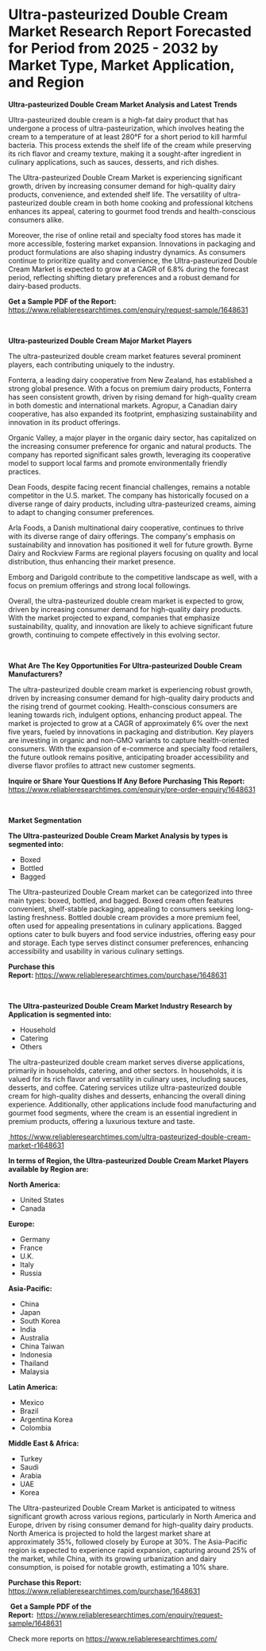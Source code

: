 <p><h1>Ultra-pasteurized Double Cream Market Research Report Forecasted for Period from 2025 -  2032 by Market Type, Market Application, and Region</h1></p><p><strong>Ultra-pasteurized Double Cream Market Analysis and Latest Trends</strong></p>
<p><p>Ultra-pasteurized double cream is a high-fat dairy product that has undergone a process of ultra-pasteurization, which involves heating the cream to a temperature of at least 280°F for a short period to kill harmful bacteria. This process extends the shelf life of the cream while preserving its rich flavor and creamy texture, making it a sought-after ingredient in culinary applications, such as sauces, desserts, and rich dishes.</p><p>The Ultra-pasteurized Double Cream Market is experiencing significant growth, driven by increasing consumer demand for high-quality dairy products, convenience, and extended shelf life. The versatility of ultra-pasteurized double cream in both home cooking and professional kitchens enhances its appeal, catering to gourmet food trends and health-conscious consumers alike.</p><p>Moreover, the rise of online retail and specialty food stores has made it more accessible, fostering market expansion. Innovations in packaging and product formulations are also shaping industry dynamics. As consumers continue to prioritize quality and convenience, the Ultra-pasteurized Double Cream Market is expected to grow at a CAGR of 6.8% during the forecast period, reflecting shifting dietary preferences and a robust demand for dairy-based products.</p></p>
<p><strong>Get a Sample PDF of the Report:&nbsp;</strong> <a href="https://www.reliableresearchtimes.com/enquiry/request-sample/1648631?utm_campaign=3059&utm_medium=2&utm_source=Github&utm_content=ia&utm_term=25032025&utm_id=ultra-pasteurized-double-cream">https://www.reliableresearchtimes.com/enquiry/request-sample/1648631</a></p>
<p>&nbsp;</p>
<p><strong>Ultra-pasteurized Double Cream Major Market Players</strong></p>
<p><p>The ultra-pasteurized double cream market features several prominent players, each contributing uniquely to the industry. </p><p>Fonterra, a leading dairy cooperative from New Zealand, has established a strong global presence. With a focus on premium dairy products, Fonterra has seen consistent growth, driven by rising demand for high-quality cream in both domestic and international markets. Agropur, a Canadian dairy cooperative, has also expanded its footprint, emphasizing sustainability and innovation in its product offerings.</p><p>Organic Valley, a major player in the organic dairy sector, has capitalized on the increasing consumer preference for organic and natural products. The company has reported significant sales growth, leveraging its cooperative model to support local farms and promote environmentally friendly practices.</p><p>Dean Foods, despite facing recent financial challenges, remains a notable competitor in the U.S. market. The company has historically focused on a diverse range of dairy products, including ultra-pasteurized creams, aiming to adapt to changing consumer preferences. </p><p>Arla Foods, a Danish multinational dairy cooperative, continues to thrive with its diverse range of dairy offerings. The company's emphasis on sustainability and innovation has positioned it well for future growth. Byrne Dairy and Rockview Farms are regional players focusing on quality and local distribution, thus enhancing their market presence.</p><p>Emborg and Darigold contribute to the competitive landscape as well, with a focus on premium offerings and strong local followings. </p><p>Overall, the ultra-pasteurized double cream market is expected to grow, driven by increasing consumer demand for high-quality dairy products. With the market projected to expand, companies that emphasize sustainability, quality, and innovation are likely to achieve significant future growth, continuing to compete effectively in this evolving sector.</p></p>
<p>&nbsp;</p>
<p><strong>What Are The Key Opportunities For Ultra-pasteurized Double Cream Manufacturers?</strong></p>
<p><p>The ultra-pasteurized double cream market is experiencing robust growth, driven by increasing consumer demand for high-quality dairy products and the rising trend of gourmet cooking. Health-conscious consumers are leaning towards rich, indulgent options, enhancing product appeal. The market is projected to grow at a CAGR of approximately 6% over the next five years, fueled by innovations in packaging and distribution. Key players are investing in organic and non-GMO variants to capture health-oriented consumers. With the expansion of e-commerce and specialty food retailers, the future outlook remains positive, anticipating broader accessibility and diverse flavor profiles to attract new customer segments.</p></p>
<p><strong>Inquire or Share Your Questions If Any Before Purchasing This Report:</strong> <a href="https://www.reliableresearchtimes.com/enquiry/pre-order-enquiry/1648631?utm_campaign=3059&utm_medium=2&utm_source=Github&utm_content=ia&utm_term=25032025&utm_id=ultra-pasteurized-double-cream">https://www.reliableresearchtimes.com/enquiry/pre-order-enquiry/1648631</a></p>
<p>&nbsp;</p>
<p><strong>Market Segmentation</strong></p>
<p><strong>The Ultra-pasteurized Double Cream Market Analysis by types is segmented into:</strong></p>
<p><ul><li>Boxed</li><li>Bottled</li><li>Bagged</li></ul></p>
<p><p>The Ultra-pasteurized Double Cream market can be categorized into three main types: boxed, bottled, and bagged. Boxed cream often features convenient, shelf-stable packaging, appealing to consumers seeking long-lasting freshness. Bottled double cream provides a more premium feel, often used for appealing presentations in culinary applications. Bagged options cater to bulk buyers and food service industries, offering easy pour and storage. Each type serves distinct consumer preferences, enhancing accessibility and usability in various culinary settings.</p></p>
<p><strong>Purchase this Report:&nbsp;</strong><a href="https://www.reliableresearchtimes.com/purchase/1648631?utm_campaign=3059&utm_medium=2&utm_source=Github&utm_content=ia&utm_term=25032025&utm_id=ultra-pasteurized-double-cream">https://www.reliableresearchtimes.com/purchase/1648631</a></p>
<p>&nbsp;</p>
<p><strong>The Ultra-pasteurized Double Cream Market Industry Research by Application is segmented into:</strong></p>
<p><ul><li>Household</li><li>Catering</li><li>Others</li></ul></p>
<p><p>The ultra-pasteurized double cream market serves diverse applications, primarily in households, catering, and other sectors. In households, it is valued for its rich flavor and versatility in culinary uses, including sauces, desserts, and coffee. Catering services utilize ultra-pasteurized double cream for high-quality dishes and desserts, enhancing the overall dining experience. Additionally, other applications include food manufacturing and gourmet food segments, where the cream is an essential ingredient in premium products, offering a luxurious texture and taste.</p></p>
<p><a href="https://www.reliableresearchtimes.com/ultra-pasteurized-double-cream-market-r1648631?utm_campaign=3059&utm_medium=2&utm_source=Github&utm_content=ia&utm_term=25032025&utm_id=ultra-pasteurized-double-cream">&nbsp;https://www.reliableresearchtimes.com/ultra-pasteurized-double-cream-market-r1648631</a></p>
<p><strong>In terms of Region, the Ultra-pasteurized Double Cream Market Players available by Region are:</strong></p>
<p>
    <p> <strong> North America: </strong>
        <ul>
            <li>United States</li>
            <li>Canada</li>
        </ul>
        </p> 
    <p> <strong> Europe: </strong>
        <ul>
            <li>Germany</li>
            <li>France</li>
            <li>U.K.</li>
            <li>Italy</li>
            <li>Russia</li>
        </ul>
        </p> 
    <p> <strong> Asia-Pacific: </strong>
        <ul>
            <li>China</li>
            <li>Japan</li>
            <li>South Korea</li>
            <li>India</li>
            <li>Australia</li>
            <li>China Taiwan</li>
            <li>Indonesia</li>
            <li>Thailand</li>
            <li>Malaysia</li>
        </ul>
        </p> 
    <p> <strong> Latin America: </strong>
        <ul>
            <li>Mexico</li>
            <li>Brazil</li>
            <li>Argentina Korea</li>
            <li>Colombia</li>
        </ul>
        </p> 
    <p> <strong> Middle East & Africa: </strong>
        <ul>
            <li>Turkey</li>
            <li>Saudi</li>
            <li>Arabia</li>
            <li>UAE</li>
            <li>Korea</li>
        </ul>
    </p>
    </p>
<p><p>The Ultra-pasteurized Double Cream Market is anticipated to witness significant growth across various regions, particularly in North America and Europe, driven by rising consumer demand for high-quality dairy products. North America is projected to hold the largest market share at approximately 35%, followed closely by Europe at 30%. The Asia-Pacific region is expected to experience rapid expansion, capturing around 25% of the market, while China, with its growing urbanization and dairy consumption, is poised for notable growth, estimating a 10% share.</p></p>
<p><strong>Purchase this Report: </strong><a href="https://www.reliableresearchtimes.com/purchase/1648631?utm_campaign=3059&utm_medium=2&utm_source=Github&utm_content=ia&utm_term=25032025&utm_id=ultra-pasteurized-double-cream">https://www.reliableresearchtimes.com/purchase/1648631</a></p>
<p>&nbsp;<strong>Get a Sample PDF of the Report:&nbsp;&nbsp;</strong><a href="https://www.reliableresearchtimes.com/enquiry/request-sample/1648631?utm_campaign=3059&utm_medium=2&utm_source=Github&utm_content=ia&utm_term=25032025&utm_id=ultra-pasteurized-double-cream">https://www.reliableresearchtimes.com/enquiry/request-sample/1648631</a></p>
<p><strong></strong></p>
<p>Check more reports on <a href="https://www.reliableresearchtimes.com/?utm_campaign=3059&utm_medium=2&utm_source=Github&utm_content=ia&utm_term=25032025&utm_id=ultra-pasteurized-double-cream">https://www.reliableresearchtimes.com/</a></p>